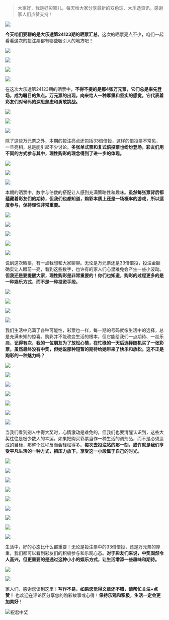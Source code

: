 > 大家好，我是好彩颖儿，每天给大家分享最新的双色球、大乐透资讯，感谢家人们点赞支持！

![](https://cdn.jsdelivr.net/gh/wangwenjie1314/PicCDN/2024-7-12/1720763627240-image.png)


**今天咱们要聊的是大乐透第24123期的晒票汇总**，这次的晒票亮点不少，咱们一起看看这次的投注票都有哪些吸引人的地方吧！

![](https://cdn.jsdelivr.net/gh/wangwenjie1314/PicCDN/2024-10-23/1729664864047-image.png)


![](https://cdn.jsdelivr.net/gh/wangwenjie1314/PicCDN/2024-10-23/1729664883331-image.png)


![](https://cdn.jsdelivr.net/gh/wangwenjie1314/PicCDN/2024-10-23/1729664782071-image.png)


![](https://cdn.jsdelivr.net/gh/wangwenjie1314/PicCDN/2024-10-23/1729664974208-image.png)

在这次大乐透第24123期的晒票中，**不得不提的是那4张万元票，它们总是率先登场，成为瞩目的焦点。万元票的出现，向来给人一种厚重和坚实的感觉，它代表着彩友们对号码的深思熟虑和勇敢挑战。**


![](https://cdn.jsdelivr.net/gh/wangwenjie1314/PicCDN/2024-10-23/1729665143344-image.png)


![](https://cdn.jsdelivr.net/gh/wangwenjie1314/PicCDN/2024-10-23/1729664926826-image.png)


![](https://cdn.jsdelivr.net/gh/wangwenjie1314/PicCDN/2024-10-23/1729665159259-image.png)


除了这些万元票之外，本期的投注亮点还包括33倍倍投，这样的倍投票不常见，一旦亮相，总是能引起不少讨论。**多张单式票和复式倍投票也纷纷登场，彩友们用不同的方式参与其中，理性购彩的理念得到了进一步的体现。**



![](https://cdn.jsdelivr.net/gh/wangwenjie1314/PicCDN/2024-10-23/1729665057224-image.png)

![](https://cdn.jsdelivr.net/gh/wangwenjie1314/PicCDN/2024-10-23/1729665169734-image.png)


![](https://cdn.jsdelivr.net/gh/wangwenjie1314/PicCDN/2024-10-23/1729665019554-image.png)


本期的晒票中，数字与倍数的搭配让人感到充满策略性和趣味。**虽然每张票背后都蕴藏着彩友们的期待，但我们也都知道，购彩本质上还是一场概率的游戏，所以适度参与，保持理性非常重要。**


![](https://cdn.jsdelivr.net/gh/wangwenjie1314/PicCDN/2024-10-23/1729665182041-image.png)

![](https://cdn.jsdelivr.net/gh/wangwenjie1314/PicCDN/2024-10-23/1729665196242-image.png)

![](https://cdn.jsdelivr.net/gh/wangwenjie1314/PicCDN/2024-10-23/1729665189085-image.png)

![](https://cdn.jsdelivr.net/gh/wangwenjie1314/PicCDN/2024-10-23/1729665222951-image.png)

![](https://cdn.jsdelivr.net/gh/wangwenjie1314/PicCDN/2024-10-23/1729665214609-image.png)

说到这次晒票，有一点我想和大家聊聊。无论是万元票还是33倍倍投，投注金额确实让人眼前一亮，看到这些数字，也许有的家人们心里难免会产生一些小波动。**但我还是要提醒大家，理性购彩是非常重要的！你们也知道，购彩的过程更多的是一种娱乐方式，而不是一种投资手段。**


![](https://cdn.jsdelivr.net/gh/wangwenjie1314/PicCDN/2024-10-23/1729665206516-image.png)


![](https://cdn.jsdelivr.net/gh/wangwenjie1314/PicCDN/2024-10-23/1729665068026-image.png)


![](https://cdn.jsdelivr.net/gh/wangwenjie1314/PicCDN/2024-10-23/1729665075118-image.png)


![](https://cdn.jsdelivr.net/gh/wangwenjie1314/PicCDN/2024-10-23/1729665082523-image.png)


我们生活中充满了各种可能性，彩票也一样，每一期的号码就像生活中的选择，总是充满未知的惊喜。购彩并不能改变生活的根本，但它能给我们一点期待、一丝乐趣。**记得有次，我的一位朋友为了放松心情，在忙碌的一天后选择随机买了一张彩票，虽然最终没有中奖，但她说那种短暂的期待给她带来了快乐和放松。这不正是购彩的一种魅力吗？**



![](https://cdn.jsdelivr.net/gh/wangwenjie1314/PicCDN/2024-10-23/1729665089774-image.png)


![](https://cdn.jsdelivr.net/gh/wangwenjie1314/PicCDN/2024-10-23/1729665097326-image.png)


![](https://cdn.jsdelivr.net/gh/wangwenjie1314/PicCDN/2024-10-23/1729665106029-image.png)


![](https://cdn.jsdelivr.net/gh/wangwenjie1314/PicCDN/2024-10-23/1729665115746-image.png)


![](https://cdn.jsdelivr.net/gh/wangwenjie1314/PicCDN/2024-10-23/1729665124739-image.png)


![](https://cdn.jsdelivr.net/gh/wangwenjie1314/PicCDN/2024-10-23/1729665266050-image.png)

![](https://cdn.jsdelivr.net/gh/wangwenjie1314/PicCDN/2024-10-23/1729665255815-image.png)

当我们看到别人中得大奖时，心情激动是难免的，但我们也要清醒认识到，这些大奖往往是极少数人的幸运。如果把购买彩票当作一种生活的调剂品，而不是必须达成的目标，那整个过程反而会轻松得多。**每次去投注站的那一刻，或许就是我们享受平凡生活的一种方式，把压力放下，享受这一小段属于自己的时光。**

![](https://cdn.jsdelivr.net/gh/wangwenjie1314/PicCDN/2024-10-23/1729665249142-image.png)

![](https://cdn.jsdelivr.net/gh/wangwenjie1314/PicCDN/2024-10-23/1729665240871-image.png)


![](https://cdn.jsdelivr.net/gh/wangwenjie1314/PicCDN/2024-10-23/1729665274949-image.png)

![](https://cdn.jsdelivr.net/gh/wangwenjie1314/PicCDN/2024-10-23/1729649389371-image.png)

![](https://cdn.jsdelivr.net/gh/wangwenjie1314/PicCDN/2024-10-23/1729649357733-image.png)

![](https://cdn.jsdelivr.net/gh/wangwenjie1314/PicCDN/2024-10-23/1729649348347-image.png)



![](https://cdn.jsdelivr.net/gh/wangwenjie1314/PicCDN/2024-10-23/1729649437324-image.png)

![](https://cdn.jsdelivr.net/gh/wangwenjie1314/PicCDN/2024-10-23/1729649396667-image.png)

![](https://cdn.jsdelivr.net/gh/wangwenjie1314/PicCDN/2024-10-23/1729649458405-image.png)


生活中，好的心态比什么都重要！无论是投注票中的33倍倍投，还是万元票的厚重，我们都可以看到彩友们的积极参与和乐观心态。**对于彩友们来说，中奖固然令人高兴，但更重要的是通过这种小小的娱乐方式，让生活增添一些趣味和期待。**



![](https://cdn.jsdelivr.net/gh/wangwenjie1314/PicCDN/2024-10-23/1729649444275-image.png)


![](https://cdn.jsdelivr.net/gh/wangwenjie1314/PicCDN/2024-10-23/1729649366455-image.png)



家人们，感谢您读到这里！**写作不易，如果您觉得文章还不错，请帮忙关注+点赞！** 也欢迎在评论区分享您的购彩故事或心得！**保持乐观和积极，生活一定会更加美好！**

![祝君中奖](https://cdn.jsdelivr.net/gh/wangwenjie1314/PicCDN/2024-9-28/1727508264397-image.png)
